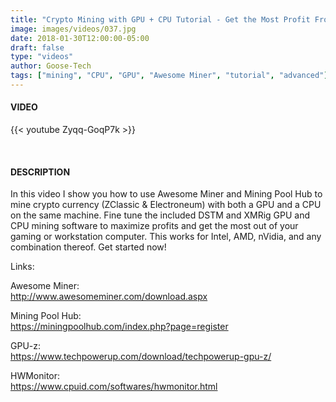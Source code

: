 ```yaml
---
title: "Crypto Mining with GPU + CPU Tutorial - Get the Most Profit From Your Computer"
image: images/videos/037.jpg
date: 2018-01-30T12:00:00-05:00
draft: false
type: "videos"
author: Goose-Tech
tags: ["mining", "CPU", "GPU", "Awesome Miner", "tutorial", "advanced"]
---
```


#### VIDEO

{{< youtube Zyqq-GoqP7k >}}

&nbsp;

#### DESCRIPTION

In this video I show you how to use Awesome Miner and Mining Pool Hub to mine crypto currency (ZClassic & Electroneum) with both a GPU and a CPU on the same machine.  Fine tune the included DSTM and XMRig GPU and CPU mining software to maximize profits and get the most out of your gaming or workstation computer.  This works for Intel, AMD, nVidia, and any combination thereof.  Get started now!

Links:

Awesome Miner:  
http://www.awesomeminer.com/download.aspx

Mining Pool Hub:  
https://miningpoolhub.com/index.php?page=register

GPU-z:  
https://www.techpowerup.com/download/techpowerup-gpu-z/

HWMonitor:  
https://www.cpuid.com/softwares/hwmonitor.html
